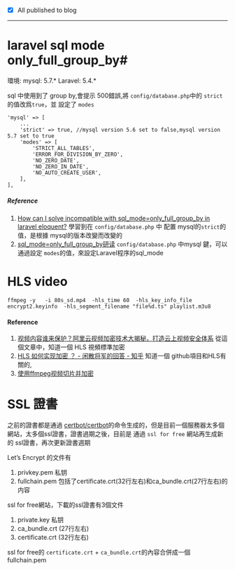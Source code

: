 - [x] All published to blog

------

# laravel sql mode only_full_group_by#

環境:
mysql:  5.7.*
Laravel:  5.4.*

sql 中使用到了 group by,會提示 500錯誤,將 `config/database.php`中的 `strict`的值改爲`true`，並 設定了 `modes`

   ```
   'mysql' => [
       ...
       'strict' => true, //mysql version 5.6 set to false,mysql version 5.7 set to true
       'modes' => [
           'STRICT_ALL_TABLES',
           'ERROR_FOR_DIVISION_BY_ZERO',
           'NO_ZERO_DATE',
           'NO_ZERO_IN_DATE',
           'NO_AUTO_CREATE_USER',
       ],
   ],
   ```

   ##### Reference #####

   1. [How can I solve incompatible with sql_mode=only_full_group_by in laravel eloquent?](https://stackoverflow.com/questions/43776758/how-can-i-solve-incompatible-with-sql-mode-only-full-group-by-in-laravel-eloquen) 學習到在 `config/database.php` 中 配置 mysql的`strict`的值，是根據 mysql的版本改變而改變的
   2. [sql_mode=only_full_group_by研读](https://blog.csdn.net/allen_tsang/article/details/54892046) `config/database.php` 中mysql 鍵，可以通過設定 `modes`的值，來設定Laravel程序的sql_mode 

# HLS video #

```
ffmpeg -y   -i 80s_sd.mp4  -hls_time 60  -hls_key_info_file encrypt2.keyinfo  -hls_segment_filename "file%d.ts" playlist.m3u8  
```

#### Reference ####
1. [视频内容谁来保护？阿里云视频加密技术大揭秘，打造云上视频安全体系](https://yq.aliyun.com/articles/177637?spm=5176.180516.942817.3.5cd01017oPAQIj) 從這個文章中，知道一個 HLS 視頻標準加密
2. [HLS 如何实现加密 ？ - 闲散将军的回答 - 知乎](https://www.zhihu.com/question/20697986/answer/316969097) 知道一個 github項目和HLS有關的,
3. [使用ffmpeg视频切片并加密](https://www.cnblogs.com/codeAB/p/9184266.html)

# SSL 證書 #

之前的證書都是通過 [certbot/certbot](https://github.com/certbot/certbot)的命令生成的，但是目前一個服務器太多個網站，太多個ssl證書，證書過期之後，目前是 通過 `ssl for free` 網站再生成新的 ssl證書，再次更新證書週期




Let’s Encrypt 的文件有

1. privkey.pem  私钥
2. fullchain.pem  包括了certificate.crt(32行左右)和ca_bundle.crt(27行左右)的内容

ssl for free網站，下載的ssl證書有3個文件

1. private.key 私钥
2. ca_bundle.crt (27行左右)
3. certificate.crt (32行左右)

ssl for free的 `certificate.crt` + `ca_bundle.crt`的內容合併成一個 fullchain.pem

